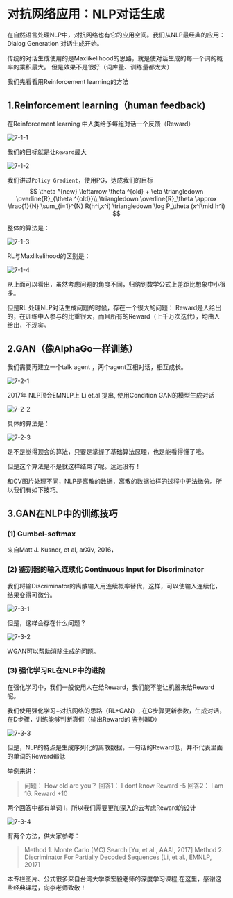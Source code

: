 # 对抗网络应用：NLP对话生成

在自然语言处理NLP中，对抗网络也有它的应用空间。我们从NLP最经典的应用：
Dialog Generation 对话生成开始。

传统的对话生成使用的是Maxlikelihood的思路，就是使对话生成的每一个词的概率的乘积最大。 但是效果不是很好（词库量、训练量都太大）

我们先看看用Reinforcement learning的方法

## 1.Reinforcement learning（human feedback)

在Reinforcement learning 中人类给予每组对话一个反馈（Reward）

![7-1-1](https://raw.githubusercontent.com/muyangren907/Machine_Learning/master/%E7%AC%AC%E5%9B%9B%E9%83%A8%E5%88%86%20%E5%AF%B9%E6%8A%97%E7%BD%91%E7%BB%9CGAN/images/7-1-1.png)

我们的目标就是让`Reward`最大

![7-1-2](https://raw.githubusercontent.com/muyangren907/Machine_Learning/master/%E7%AC%AC%E5%9B%9B%E9%83%A8%E5%88%86%20%E5%AF%B9%E6%8A%97%E7%BD%91%E7%BB%9CGAN/images/7-1-2.jpg)


我们讲过`Policy Gradient`，使用PG，达成我们的目标
$$
\theta ^{new} \leftarrow \theta ^{old} + \eta \triangledown \overline{R}_{\theta ^{old}}\\
\triangledown \overline{R}_\theta \approx \frac{1}{N} \sum_{i=1}^{N} R(h^i,x^i) \triangledown \log P_\theta (x^i\mid h^i)
$$

整体的算法是：

![7-1-3](https://raw.githubusercontent.com/muyangren907/Machine_Learning/master/%E7%AC%AC%E5%9B%9B%E9%83%A8%E5%88%86%20%E5%AF%B9%E6%8A%97%E7%BD%91%E7%BB%9CGAN/images/7-1-3.jpg)

RL与Maxlikelihood的区别是：

![7-1-4](https://raw.githubusercontent.com/muyangren907/Machine_Learning/master/%E7%AC%AC%E5%9B%9B%E9%83%A8%E5%88%86%20%E5%AF%B9%E6%8A%97%E7%BD%91%E7%BB%9CGAN/images/7-1-4.jpg)

从上面可以看出，虽然考虑问题的角度不同，归纳到数学公式上差距比想象中小很多。

但是RL 处理NLP对话生成问题的时候，存在一个很大的问题： Reward是人给出的，在训练中人参与的比重很大，而且所有的Reward（上千万次迭代），均由人给出，不现实。

## 2.GAN（像AlphaGo一样训练）

我们需要再建立一个talk agent ，两个agent互相对话，相互成长。

![7-2-1](https://raw.githubusercontent.com/muyangren907/Machine_Learning/master/%E7%AC%AC%E5%9B%9B%E9%83%A8%E5%88%86%20%E5%AF%B9%E6%8A%97%E7%BD%91%E7%BB%9CGAN/images/7-2-1.jpg)

2017年 NLP顶会EMNLP上 Li et.al 提出, 使用Condition GAN的模型生成对话

![7-2-2](https://raw.githubusercontent.com/muyangren907/Machine_Learning/master/%E7%AC%AC%E5%9B%9B%E9%83%A8%E5%88%86%20%E5%AF%B9%E6%8A%97%E7%BD%91%E7%BB%9CGAN/images/7-2-2.jpg)

具体的算法是：

![7-2-3](https://raw.githubusercontent.com/muyangren907/Machine_Learning/master/%E7%AC%AC%E5%9B%9B%E9%83%A8%E5%88%86%20%E5%AF%B9%E6%8A%97%E7%BD%91%E7%BB%9CGAN/images/7-2-3.jpg)

是不是觉得顶会的算法，只要是掌握了基础算法原理，也是能看得懂了哦。

但是这个算法是不是就这样结束了呢。远远没有！

和CV图片处理不同，NLP是离散的数据，离散的数据抽样的过程中无法微分。所以我们有如下技巧。

## 3.GAN在NLP中的训练技巧

### (1) Gumbel-softmax

来自Matt J. Kusner, et al, arXiv, 2016，

### (2) 鉴别器的输入连续化 Continuous Input for Discriminator

我们将输Discriminator的离散输入用连续概率替代，这样，可以使输入连续化，结果变得可微分。

![7-3-1](https://raw.githubusercontent.com/muyangren907/Machine_Learning/master/%E7%AC%AC%E5%9B%9B%E9%83%A8%E5%88%86%20%E5%AF%B9%E6%8A%97%E7%BD%91%E7%BB%9CGAN/images/7-3-1.jpg)

但是，这样会存在什么问题？

![7-3-2](https://raw.githubusercontent.com/muyangren907/Machine_Learning/master/%E7%AC%AC%E5%9B%9B%E9%83%A8%E5%88%86%20%E5%AF%B9%E6%8A%97%E7%BD%91%E7%BB%9CGAN/images/7-3-2.jpg)

WGAN可以帮助消除生成的问题。

### (3) 强化学习RL在NLP中的进阶

在强化学习中，我们一般使用人在给Reward，我们能不能让机器来给Reward呢。

我们使用强化学习+对抗网络的思路（RL+GAN）, 在G步骤更新参数，生成对话，在D步骤，训练能够判断真假（输出Reward的 鉴别器D）

![7-3-3](https://raw.githubusercontent.com/muyangren907/Machine_Learning/master/%E7%AC%AC%E5%9B%9B%E9%83%A8%E5%88%86%20%E5%AF%B9%E6%8A%97%E7%BD%91%E7%BB%9CGAN/images/7-3-3.jpg)

但是，NLP的特点是生成序列化的离散数据，一句话的Reward低，并不代表里面的单词的Reward都低

举例来讲： 

> 问题： How old are you？
回答1： I dont know Reward -5
回答2： I am 16. Reward +10

两个回答中都有单词 I，所以我们需要更加深入的去考虑Reward的设计

![7-3-4](https://raw.githubusercontent.com/muyangren907/Machine_Learning/master/%E7%AC%AC%E5%9B%9B%E9%83%A8%E5%88%86%20%E5%AF%B9%E6%8A%97%E7%BD%91%E7%BB%9CGAN/images/7-3-4.jpg)

有两个方法，供大家参考：

> Method 1. Monte Carlo (MC) Search [Yu, et al., AAAI, 2017]
Method 2. Discriminator For Partially Decoded Sequences [Li, et al., EMNLP, 2017]

本专栏图片、公式很多来自台湾大学李宏毅老师的深度学习课程,在这里，感谢这些经典课程，向李老师致敬！